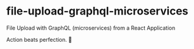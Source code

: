 # file-upload-graphql-microservices

File Upload with GraphQL (microservices) from a React Application

<!-- INSPIRATIONAL_QUOTE_START -->
Action beats perfection.
🐶
<!-- INSPIRATIONAL_QUOTE_END -->
